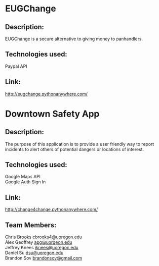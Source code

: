 # EUGChange

## Description:
EUGChange is a secure alternative to giving money to panhandlers. <br/>

## Technologies used: <br/>
Paypal API

## Link:
http://eugchange.pythonanywhere.com/ <br/>


# Downtown Safety App

## Description:<br/>
The purpose of this application is to provide a user friendly way to report
incidents to alert others of potential dangers or locations of interest.

## Technologies used:<br/>
Google Maps API<br/>
Google Auth Sign In

## Link:
http://change4change.pythonanywhere.com/ <br/>


## Team Members: <br/>
Chris Brooks cbrooks4@uoregon.edu<br/>
Alex Geoffrey apg@uorgeon.edu<br/>
Jeffrey Knees jknees@uoregon.edu<br/>
Daniel Su dsu@uoregon.edu<br/>
Brandon Sov brandonsov@gmail.com<br/>
<br/>

